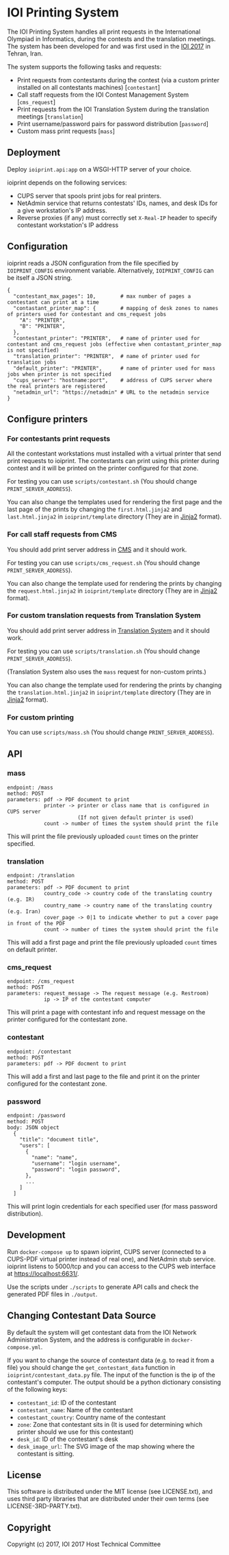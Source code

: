 # IOI Printing System

The IOI Printing System handles all print requests in the International
Olympiad in Informatics, during the contests and the translation meetings.
The system has been developed for and was first used in the
[IOI 2017](http://ioi2017.org/) in Tehran, Iran.

The system supports the following tasks and requests:
  * Print requests from contestants during the contest
    (via a custom printer installed on all contestants machines) [`contestant`]
  * Call staff requests from the IOI Contest Management System [`cms_request`]
  * Print requests from the IOI Translation System during the translation meetings
    [`translation`]
  * Print username/password pairs for password distribution [`password`]
  * Custom mass print requests [`mass`]

## Deployment

Deploy `ioiprint.api:app` on a WSGI-HTTP server of your choice.

ioiprint depends on the following services:

- CUPS server that spools print jobs for real printers.
- NetAdmin service that returns contestats' IDs, names, and desk IDs for a give workstation's IP address.
- Reverse proxies (if any) must correctly set `X-Real-IP` header to specify contestant workstation's IP address

## Configuration

ioiprint reads a JSON configuration from the file specified by `IOIPRINT_CONFIG` environment variable. Alternatively, `IOIPRINT_CONFIG` can be itself a JSON string.

```
{
  "contestant_max_pages": 10,        # max number of pages a contestant can print at a time
  "contastant_printer_map": {        # mapping of desk zones to names of printers used for contestant and cms_request jobs
    "A": "PRINTER",
    "B": "PRINTER",
  },
  "contestant_printer": "PRINTER",   # name of printer used for contestant and cms_request jobs (effective when contastant_printer_map is not specified)
  "translation_printer": "PRINTER",  # name of printer used for translation jobs
  "default_printer": "PRINTER",      # name of printer used for mass jobs when printer is not specified
  "cups_server": "hostname:port",    # address of CUPS server where the real printers are registered
  "netadmin_url": "https://netadmin" # URL to the netadmin service
}
```

## Configure printers

### For contestants print requests

All the contestant workstations must installed with a virtual printer that send print requests to ioiprint.
The contestants can print using this printer during contest and it will be printed on the printer configured for that zone.

For testing you can use `scripts/contestant.sh` (You should change `PRINT_SERVER_ADDRESS`).

You can also change the templates used for rendering the first page and the last page of the prints by changing the `first.html.jinja2` and `last.html.jinja2` in `ioiprint/template` directory (They are in [Jinja2](http://jinja.pocoo.org/) format).

### For call staff requests from CMS

You should add print server address in [CMS](https://github.com/akmohtashami/cms) and it should work.

For testing you can use `scripts/cms_request.sh` (You should change `PRINT_SERVER_ADDRESS`).

You can also change the template used for rendering the prints by changing the `request.html.jinja2` in `ioiprint/template` directory (They are in [Jinja2](http://jinja.pocoo.org/) format).

### For custom translation requests from Translation System

You should add print server address in [Translation System](https://github.com/noidsirius/IOI-Translation) and it should work.

For testing you can use `scripts/translation.sh` (You should change `PRINT_SERVER_ADDRESS`).

(Translation System also uses the `mass` request for non-custom prints.)

You can also change the template used for rendering the prints by changing the `translation.html.jinja2` in `ioiprint/template` directory (They are in [Jinja2](http://jinja.pocoo.org/) format).

### For custom printing

You can use `scripts/mass.sh` (You should change `PRINT_SERVER_ADDRESS`).

## API

### mass

```
endpoint: /mass
method: POST
parameters: pdf -> PDF document to print
            printer -> printer or class name that is configured in CUPS server
                       (If not given default printer is used)
            count -> number of times the system should print the file
```

This will print the file previously uploaded `count` times on the printer specified.

### translation

```
endpoint: /translation
method: POST
parameters: pdf -> PDF document to print
            country_code -> country code of the translating country (e.g. IR)
            country_name -> country name of the translating country (e.g. Iran)
            cover_page -> 0|1 to indicate whether to put a cover page in front of the PDF
            count -> number of times the system should print the file
```

This will add a first page and print the file previously uploaded `count` times on default printer.

### cms_request

```
endpoint: /cms_request
method: POST
parameters: request_message -> The request message (e.g. Restroom)
            ip -> IP of the contestant computer
```

This will print a page with contestant info and request message on the printer configured for the contestant zone.

### contestant

```
endpoint: /contestant
method: POST
parameters: pdf -> PDF docment to print
```

This will add a first and last page to the file and print it on the printer configured for the contestant zone.

### password
```
endpoint: /password
method: POST
body: JSON object
  {
    "title": "document title",
    "users": [
      {
        "name": "name",
        "username": "login username",
        "password": "login password",
      },
      ...
    ]
  ]
```

This will print login credentials for each specified user (for mass password distribution).


## Development

Run `docker-compose up` to spawn ioiprint, CUPS server (connected to a CUPS-PDF virtual printer instead of real one), and NetAdmin stub service. ioiprint listens to 5000/tcp and you can access to the CUPS web interface at <https://localhost:6631/>.

Use the scripts under `./scripts` to generate API calls and check the generated PDF files in `./output`.

## Changing Contestant Data Source

By default the system will get contestant data from the IOI Network Administration System,
and the address is configurable in `docker-compose.yml`.

If you want to change the source of contestant data (e.g. to read it from a file)
you should change the `get_contestant_data` function in `ioiprint/contestant_data.py` file.
The input of the function is the ip of the contestant's computer.
The output should be a python dictionary consisting of the following keys:
- `contestant_id`: ID of the contestant
- `contestant_name`: Name of the contestant
- `contestant_country`: Country name of the contestant
- `zone`: Zone that contestant sits in (It is used for determining which printer should we use for this contestant)
- `desk_id`: ID of the contestant's desk
- `desk_image_url`: The SVG image of the map showing where the contestant is sitting.

## License

This software is distributed under the MIT license (see LICENSE.txt),
and uses third party libraries that are distributed under their own terms
(see LICENSE-3RD-PARTY.txt).

## Copyright
Copyright (c) 2017, IOI 2017 Host Technical Committee
